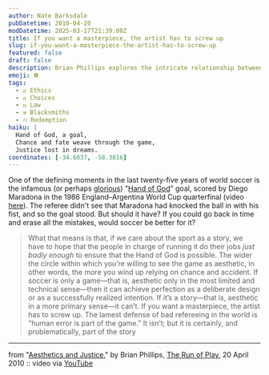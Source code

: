 ```yaml
---
author: Nate Barksdale
pubDatetime: 2010-04-20
modDatetime: 2025-03-17T21:39:08Z
title: If you want a masterpiece, the artist has to screw up
slug: if-you-want-a-masterpiece-the-artist-has-to-screw-up
featured: false
draft: false
description: Brian Phillips explores the intricate relationship between human error, storytelling, and the aesthetics of soccer, reflecting on the infamous "Hand of God" goal.
emoji: ⚽
tags:
  - ⚖️ Ethics
  - ⚖️ Choices
  - ⚖️ Law
  - ⚒️ Blacksmiths
  - 🔥 Redemption
haiku: |
  Hand of God, a goal,  
  Chance and fate weave through the game,  
  Justice lost in dreams.
coordinates: [-34.6037, -58.3816]
---
```


One of the defining moments in the last twenty-five years of world soccer is the infamous (or perhaps [glorious](http://news.bbc.co.uk/sport2/hi/football/2396503.stm)) "[Hand of God](http://en.wikipedia.org/wiki/Argentina_v_England_%281986_FIFA_World_Cup_quarter-final%29#.22Hand_of_God.22_goal)" goal, scored by Diego Maradona in the 1986 England–Argentina World Cup quarterfinal (video [here](http://www.youtube.com/watch?v=TBXZx0Ky4gE&feature=player_embedded#!)). The referee didn't see that Maradona had knocked the ball in with his fist, and so the goal stood. But should it have? If you could go back in time and erase all the mistakes, would soccer be better for it?

> What that means is that, if we care about the sport as a story, we have to hope that the people in charge of running it do their jobs _just badly enough_ to ensure that the Hand of God is possible. The wider the circle within which you’re willing to see the game as aesthetic, in other words, the more you wind up relying on chance and accident. If soccer is only a game—that is, aesthetic only in the most limited and technical sense—then it can achieve perfection as a deliberate design or as a successfully realized intention. If it’s a story—that is, aesthetic in a more primary sense—it can’t. If you want a masterpiece, the artist has to screw up. The lamest defense of bad refereeing in the world is “human error is part of the game.” It isn’t; but it is certainly, and problematically, part of the story

---

from "[Aesthetics and Justice](<http://www.runofplay.com/2010/04/20/aesthetics-and-justice/?utm_source=feedburner&utm_medium=feed&utm_campaign=Feed:+runofplay+(The+Run+of+Play)&utm_content=Google+Reader>)," by Brian Phillips, [The Run of Play](<http://www.runofplay.com/2010/04/20/aesthetics-and-justice/?utm_source=feedburner&utm_medium=feed&utm_campaign=Feed:+runofplay+(The+Run+of+Play)&utm_content=Google+Reader>), 20 April 2010 :: video via [YouTube](http://www.youtube.com/watch?v=TBXZx0Ky4gE)
